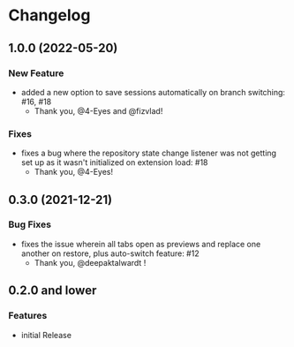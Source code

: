 # Changelog

## 1.0.0 (2022-05-20)

### New Feature

- added a new option to save sessions automatically on branch switching: #16, #18
  - Thank you, @4-Eyes and @fizvlad!

### Fixes

- fixes a bug where the repository state change listener was not getting set up as it wasn't initialized on extension load: #18
  - Thank you, @4-Eyes!

## 0.3.0 (2021-12-21)

### Bug Fixes

- fixes the issue wherein all tabs open as previews and replace one another on restore, plus auto-switch feature: #12
  - Thank you, @deepaktalwardt !

## 0.2.0 and lower

### Features

- initial Release
